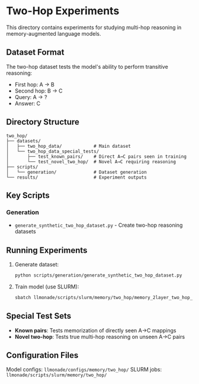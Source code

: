 # Two-Hop Experiments

This directory contains experiments for studying multi-hop reasoning in memory-augmented language models.

## Dataset Format

The two-hop dataset tests the model's ability to perform transitive reasoning:
- First hop: A → B
- Second hop: B → C
- Query: A → ?
- Answer: C

## Directory Structure

```
two_hop/
├── datasets/
│   ├── two_hop_data/            # Main dataset
│   └── two_hop_data_special_tests/
│       ├── test_known_pairs/    # Direct A→C pairs seen in training
│       └── test_novel_two_hop/  # Novel A→C requiring reasoning
├── scripts/
│   └── generation/              # Dataset generation
└── results/                     # Experiment outputs
```

## Key Scripts

### Generation
- `generate_synthetic_two_hop_dataset.py` - Create two-hop reasoning datasets

## Running Experiments

1. Generate dataset:
   ```bash
   python scripts/generation/generate_synthetic_two_hop_dataset.py
   ```

2. Train model (use SLURM):
   ```bash
   sbatch llmonade/scripts/slurm/memory/two_hop/memory_2layer_two_hop_1M.slurm
   ```

## Special Test Sets

- **Known pairs**: Tests memorization of directly seen A→C mappings
- **Novel two-hop**: Tests true multi-hop reasoning on unseen A→C pairs

## Configuration Files

Model configs: `llmonade/configs/memory/two_hop/`
SLURM jobs: `llmonade/scripts/slurm/memory/two_hop/`
